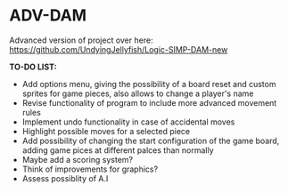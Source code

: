 # ADV-DAM

Advanced version of project over here: https://github.com/UndyingJellyfish/Logic-SIMP-DAM-new

__TO-DO LIST:__
* Add options menu, giving the possibility of a board reset and custom sprites for game pieces, also allows to change a player's name
* Revise functionality of program to include more advanced movement rules
* Implement undo functionality in case of accidental moves
* Highlight possible moves for a selected piece
* Add possibility of changing the start configuration of the game board, adding game pices at different palces than normally
* Maybe add a scoring system?
* Think of improvements for graphics?
* Assess possiblity of A.I
